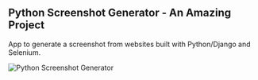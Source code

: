 Python Screenshot Generator - An Amazing Project
--------

App to generate a screenshot from websites built with Python/Django and Selenium.

![Python Screenshot Generator](/static/img/python_screenshot_generator.png)
